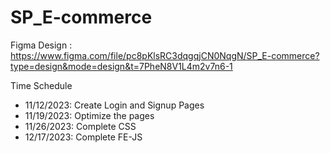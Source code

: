 # SP_E-commerce

Figma Design : https://www.figma.com/file/pc8pKlsRC3dqgqjCN0NqgN/SP_E-commerce?type=design&mode=design&t=7PheN8V1L4m2v7n6-1

Time Schedule

- 11/12/2023: Create Login and Signup Pages
- 11/19/2023: Optimize the pages
- 11/26/2023: Complete CSS
- 12/17/2023: Complete FE-JS
